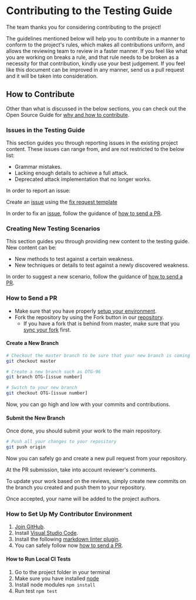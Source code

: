 # Contributing to the Testing Guide

The team thanks you for considering contributing to the project!

The guidelines mentioned below will help you to contribute in a manner to conform to the project's rules, which makes all contributions uniform, and allows the reviewing team to review in a faster manner. If you feel like what you are working on breaks a rule, and that rule needs to be broken as a necessity for that contribution, kindly use your best judgement. If you feel like this document can be improved in any manner, send us a pull request and it will be taken into consideration.

## How to Contribute

Other than what is discussed in the below sections, you can check out the Open Source Guide for [why and how to contribute](https://opensource.guide/how-to-contribute/).

### Issues in the Testing Guide

This section guides you through reporting issues in the existing project content. These issues can range from, and are not restricted to the below list:

- Grammar mistakes.
- Lacking enough details to achieve a full attack.
- Deprecated attack implementation that no longer works.

In order to report an issue:

Create an [issue](https://github.com/OWASP/OWASP-Testing-Guide-v5/issues) using the [fix request template](https://github.com/OWASP/OWASP-Testing-Guide-v5/issues/new?assignees=&labels=QA%2FEdit&template=fix-request.md&title=)

In order to fix an [issue](https://github.com/OWASP/OWASP-Testing-Guide-v5/issues), follow the guidance of [how to send a PR](#how-to-send-a-PR).

### Creating New Testing Scenarios

This section guides you through providing new content to the testing guide. New content can be:

- New methods to test against a certain weakness.
- New techniques or details to test against a newly discovered weakness.

In order to suggest a new scenario, follow the guidance of [how to send a PR](#how-to-send-a-PR).

### How to Send a PR

- Make sure that you have properly [setup your environment](#how-to-set-up-my-contributor-environment).
- Fork the repository by using the Fork button in our [repository](https://github.com/OWASP/OWASP-Testing-Guide-v5).
  - If you have a fork that is behind from master, make sure that you [sync your fork](https://help.github.com/en/articles/syncing-a-fork) first.

#### Create a New Branch

```bash
# Checkout the master branch to be sure that your new branch is coming from master
git checkout master

# Create a new branch such as OTG-96
git branch OTG-[issue number]

# Switch to your new branch
git checkout OTG-[issue number]
```

Now, you can go high and low with your commits and contributions.

#### Submit the New Branch

Once done, you should submit your work to the main repository.

```bash
# Push all your changes to your repository
git push origin
```

Now you can safely go and create a new pull request from your repository.

At the PR submission, take into account reviewer's comments.

To update your work based on the reviews, simply create new commits on the branch you created and push them to your repository.

Once accepted, your name will be added to the project authors.

### How to Set Up My Contributor Environment

1. [Join GitHub](https://github.com/join).
2. Install [Visual Studio Code](https://code.visualstudio.com/).
3. Install the following [markdown linter plugin](https://github.com/DavidAnson/vscode-markdownlint#install).
4. You can safely follow now [how to send a PR](#how-to-send-a-pr).

#### How to Run Local CI Tests

1. Go to the project folder in your terminal
2. Make sure you have installed [node](https://nodejs.org)
3. Install node modules
    `npm install`
4. Run test
    `npm test`
